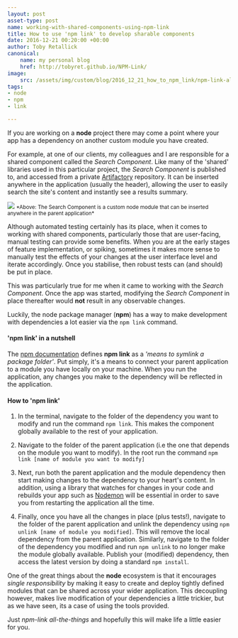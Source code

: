 ```yaml
---
layout: post
asset-type: post
name: working-with-shared-components-using-npm-link
title: How to use 'npm link' to develop sharable components
date: 2016-12-21 00:20:00 +00:00
author: Toby Retallick
canonical:
    name: my personal blog
    href: http://tobyret.github.io/NPM-Link/
image:
    src: /assets/img/custom/blog/2016_12_21_how_to_npm_link/npm-link-all-the-things.jpg
tags:
- node
- npm
- link

---
```


If you are working on a **node** project there may come a point where your app has a dependency on another custom module 
you have created.

For example, at one of our clients, my colleagues and I are responsible for a shared component called the 
*Search Component*. Like many of the 'shared' libraries used in this particular project, the *Search Component* is published to, 
and accessed from a private [Artifactory](https://www.jfrog.com/Artifactory/) repository. It can be inserted anywhere in the application (usually the header), allowing the user to 
easily search the site's content and instantly see a results summary. 

<img src="{{ site.baseurl }}/assets/img/custom/blog/2016_12_21_how_to_npm_link/search-component.png" class="img img-responsive"> 
<small>*Above: The Search Component is a custom node module that can be inserted anywhere in the parent application*</small>
 
Although automated testing certainly has its place, when it comes to working with shared components, particularly those that are user-facing, manual testing can provide some benefits. 
When you are at the early stages of feature implementation, or spiking, sometimes it makes more sense to 
manually test the effects of your changes at the user interface level and iterate accordingly. Once you stabilise, then robust tests can (and should) be put in place.

This was particularly true for me when it came to working with the *Search Component*. Once the app was started, modifying the *Search Component* in place thereafter would **not** result in any observable changes.

Luckily, the node package manager (**npm**) has a way to make development with dependencies a lot easier via the `npm link` command.

#### 'npm link' in a nutshell

The [npm documentation](https://docs.npmjs.com/cli/link) defines **npm link** as a *'means to symlink a package folder'*. Put simply, it's a means to connect your parent application to a module you have locally on your machine. 
When you run the application, any changes you make to the dependency will be reflected in the application.

#### How to 'npm link'

1. In the terminal, navigate to the folder of the dependency you want to modify and run the command `npm link`. 
This makes the component globally available to the rest of your application.

2. Navigate to the folder of the parent application (i.e the one that depends on the module you want to modify). 
In the root run the command `npm link [name of module you want to modify]`

3. Next, run both the parent application and the module dependency then start making changes to the dependency to your heart's content. 
In addition, using a library that watches for changes in your code and rebuilds your app such as [Nodemon](https://github.com/remy/nodemon) will be essential in order to save you from restarting the application all the time.

4. Finally, once you have all the changes in place (plus tests!), navigate to the folder of the parent application and unlink the dependency using `npm unlink [name of module you modified]`.
This will remove the local dependency from the parent application. Similarly, navigate to the folder of the dependency you modified and run `npm unlink` to no longer make the module globally available. 
Publish your (modified) dependency, then access the latest version by doing a standard `npm install`.

One of the great things about the **node** ecosystem is that it encourages *single responsibility* by making it easy to create and deploy tightly defined modules that can be shared across your wider application. 
This decoupling however, makes live modification of your dependencies a little trickier, but as we have seen, its a case of using the tools provided. 

Just *npm-link all-the-things* and hopefully this will make life a little easier for you.  
